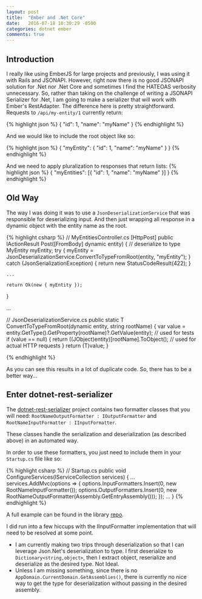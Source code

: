 ```yaml
---
layout: post
title:  "Ember and .Net Core"
date:   2016-07-18 10:30:29 -0500
categories: dotnet ember
comments: true
---
```


## Introduction

I really like using EmberJS for large projects and previously, I was using it with Rails and JSONAPI. 
However, right now there is no good JSONAPI solution for .Net nor .Net Core and sometimes I find the HATEOAS verbosity unnecessary. 
So, rather than taking on the challenge of writing a JSONAPI Serializer for .Net, I am going to make a serializer that will work with Ember's RestAdapter.
The difference here is pretty straightforward. Requests to `/api/my-entity/1` currently return:

{% highlight json %}
{
    "id": 1,
    "name": "myName"
}
{% endhighlight %}

And we would like to include the root object like so:

{% highlight json %}
{
    "myEntity": {
        "id": 1,
        "name": "myName"
    }
}
{% endhighlight %}

And we need to apply pluralization to responses that return lists:
{% highlight json %}
{
    "myEntities": [{
        "id": 1,
        "name": "myName"
    }]
}
{% endhighlight %}

## Old Way

The way I was doing it was to use a `JsonDeserializationService` that was responsible for deserializing input. 
And then just wrapping all response in a dynamic object with the entity name as the root.

{% highlight csharp %}
// MyEntitiesController.cs
[HttpPost]
public IActionResult Post([FromBody] dynamic entity)
{
    // deserialize to type
    MyEntity myEntity;
    try
    {
        myEntity = JsonDeserializationService.ConvertToTypeFromRoot<MYEntity>(entity, "myEntity");
    }
    catch (JsonSerializationException)
    {
        return new StatusCodeResult(422);
    }

    ...

    return Ok(new { myEntity }); 
}

...

// JsonDeserializationService.cs
public static T ConvertToTypeFromRoot<T>(dynamic entity, string rootName)
{
    var value = entity.GetType().GetProperty(rootName)?.GetValue(entity); // used for tests
    if (value == null)
    {
        return ((JObject)entity)[rootName].ToObject<T>(); // used for actual HTTP requests
    }
    return (T)value;
}

{% endhighlight %}

As you can see this results in a lot of duplicate code. So, there has to be a better way...

## Enter dotnet-rest-serializer

The [dotnet-rest-serializer][dotnet-rest-serializer] project contains two formatter classes that you will need: `RootNameOutputFormatter : IOutputFormatter` and `RootNameInputFormatter : IInputFormatter`.

These classes handle the serialization and deserialization (as described above) in an automated way.

In order to use these formatters, you just need to include them in your `Startup.cs` file like so:

{% highlight csharp %}
// Startup.cs
public void ConfigureServices(IServiceCollection services)
{
  ...
  services.AddMvc(options =>
    {
        options.InputFormatters.Insert(0, new RootNameInputFormatter());
        options.OutputFormatters.Insert(0, new RootNameOutputFormatter(Assembly.GetEntryAssembly()));
    });
  ...
}
{% endhighlight %}

A full example can be found in the library [repo][dotnet-rest-serializer].

I did run into a few hiccups with the IInputFormatter implementation that will need to be resolved at some point.  

- I am currently making two trips through deserialization so that I can leverage Json.Net's deserialization to type. I first deserialize to `Dictionary<string,object>`, then I extract object, reserialize and deserialize as the desired type. Not Ideal.  
- Unless I am missing something, since there is no `AppDomain.CurrentDomain.GetAssemblies()`, there is currently no nice way to get the type for deserialization without passing in the desired assembly.  

[dotnet-rest-serializer]: https://github.com/Research-Institute/dotnet-rest-serializer